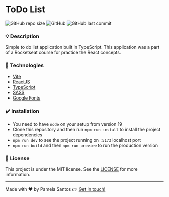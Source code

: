 # ToDo List

![GitHub repo size](https://img.shields.io/github/repo-size/pamelasantoss/ignite-todo-list?style=for-the-badge)
![GitHub](https://img.shields.io/github/license/pamelasantoss/ignite-todo-list?color=%23387fc6&style=for-the-badge)
![GitHub last commit](https://img.shields.io/github/last-commit/pamelasantoss/ignite-todo-list?color=%23387fc6&style=for-the-badge)

### :bulb: Description

Simple to do list application built in TypeScript.
This application was a part of a Rocketseat course for practice the React concepts.

### :rocket: Technologies

- [Vite](https://vitejs.dev/)
- [ReactJS](https://react.dev/learn)
- [TypeScript](https://www.typescriptlang.org/)
- [SASS](https://sass-lang.com/)
- [Google Fonts](https://fonts.google.com/)

### :heavy_check_mark: Installation

- You need to have `node` on your setup from version 19
- Clone this repository and then run `npm run install` to install the project dependencies
- `npm run dev` to see the project running on `:5173` localhost port
- `npm run build` and then `npm run preview` to run the production version

### :memo: License

This project is under the MIT license. See the [LICENSE](https://github.com/pamelasantoss/ignite-todo-list/blob/main/LICENSE) for more information.

---

Made with ❤️ by Pamela Santos :point_right: [Get in touch!](https://pamelasantos.dev.br/)
